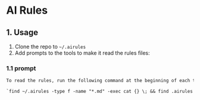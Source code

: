 # AI Rules

## 1. Usage

1. Clone the repo to `~/.airules`
2. Add prompts to the tools to make it read the rules files:

### 1.1 prompt

```txt
To read the rules, run the following command at the beginning of each task. Make sure you know what the rules file contains.

`find ~/.airules -type f -name "*.md" -exec cat {} \; && find .airules -type f -name "*.md" -exec cat {} \;`
```

